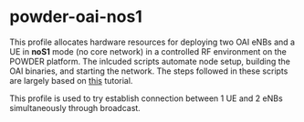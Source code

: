 # powder-oai-nos1

This profile allocates hardware resources for deploying two OAI eNBs and a UE in **noS1** mode (no core network) in a controlled RF environment on the POWDER platform. The inlcuded scripts automate node setup, building the OAI binaries, and starting the network. The steps followed in these scripts are largely based on [this](https://gitlab.eurecom.fr/oai/openairinterface5g/wikis/HowToConnectOAIENBWithOAIUEWithoutS1Interface)
tutorial.

This profile is used to try establish connection between 1 UE and 2 eNBs simultaneously through broadcast.
